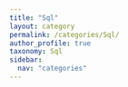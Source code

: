 ```yaml
---
title: "Sql"
layout: category
permalink: /categories/Sql/
author_profile: true
taxonomy: Sql
sidebar:
  nav: "categories"
---
```

